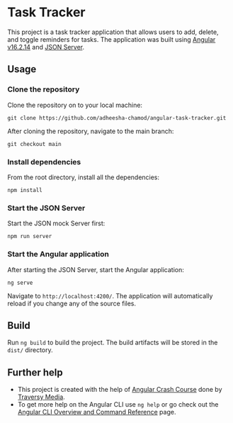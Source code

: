 # Task Tracker

This project is a task tracker application that allows users to add, delete, and toggle reminders for tasks.
The application was built using [Angular v16.2.14](https://github.com/angular/angular-cli/tree/16.2.x) and [JSON Server](https://github.com/typicode/json-server).

## Usage

### Clone the repository

Clone the repository on to your local machine:

````
git clone https://github.com/adheesha-chamod/angular-task-tracker.git
````

After cloning the repository, navigate to the main branch:

````
git checkout main
````

### Install dependencies

From the root directory, install all the dependencies:

````
npm install
````

### Start the JSON Server

Start the JSON mock Server first:

````
npm run server
````

### Start the Angular application

After starting the JSON Server, start the Angular application:

````
ng serve
````

Navigate to `http://localhost:4200/`. 
The application will automatically reload if you change any of the source files.

## Build

Run `ng build` to build the project. The build artifacts will be stored in the `dist/` directory.

## Further help

- This project is created with the help of [Angular Crash Course](https://www.youtube.com/watch?v=3dHNOWTI7H8) done by [Traversy Media](https://www.youtube.com/@TraversyMedia).
- To get more help on the Angular CLI use `ng help` or go check out the [Angular CLI Overview and Command Reference](https://angular.io/cli) page.
